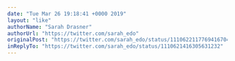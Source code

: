 ```yaml
---
date: "Tue Mar 26 19:18:41 +0000 2019"
layout: "like"
authorName: "Sarah Drasner"
authorUrl: "https://twitter.com/sarah_edo"
originalPost: "https://twitter.com/sarah_edo/status/1110622117769416704"
inReplyTo: "https://twitter.com/sarah_edo/status/1110621416305631232"
---
```

